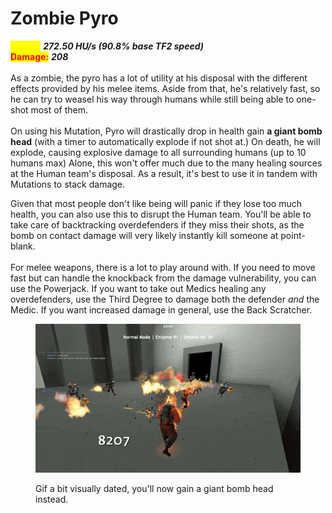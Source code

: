 # Zombie Pyro

<mark style="color:yellow;">**Speed:**</mark> _**272.50 HU/s (90.8% base TF2 speed)**_\
<mark style="color:red;">**Damage:**</mark> _**208**_\
\
As a zombie, the pyro has a lot of utility at his disposal with the different effects provided by his melee items. Aside from that, he's relatively fast, so he can try to weasel his way through humans while still being able to one-shot most of them.\
\
On using his Mutation, Pyro will drastically drop in health gain **a giant bomb head** (with a timer to automatically explode if not shot at.) On death, he will explode, causing explosive damage to all surrounding humans (up to 10 humans max) Alone, this won't offer much due to the many healing sources at the Human team's disposal. As a result, it's best to use it in tandem with Mutations to stack damage.

Given that most people don't like being will panic if they lose too much health, you can also use this to disrupt the Human team. You'll be able to take care of backtracking overdefenders if they miss their shots, as the bomb on contact damage will very likely instantly kill someone at point-blank.\
\
For melee weapons, there is a lot to play around with. If you need to move fast but can handle the knockback from the damage vulnerability, you can use the Powerjack. If you want to take out Medics healing any overdefenders, use the Third Degree to damage both the defender _and_ the Medic. If you want increased damage in general, use the Back Scratcher.

<figure><img src="../../.gitbook/assets/Pyro Enzyme Reference (1).gif" alt=""><figcaption><p>Gif a bit visually dated, you'll now gain a giant bomb head instead.</p></figcaption></figure>
